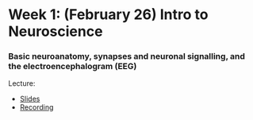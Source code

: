 # Week 1: (February 26) Intro to Neuroscience
### Basic neuroanatomy, synapses and neuronal signalling, and the electroencephalogram (EEG)

Lecture:
- [Slides](https://github.com/neurotechuoft/Workshops/blob/master/workshops_2022/week1/week1_neuro.pdf)
- [Recording](https://drive.google.com/file/d/1iQXu1khb4V8BTPEJ1uDaGnzaFGkK0FCb/view?usp=sharing)
